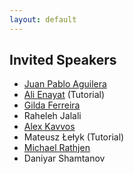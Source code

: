 ```yaml
---
layout: default
---
```


## Invited Speakers

  - [Juan Pablo Aguilera](https://juan.ag/ "Juan Pablo Aguilera")
  - [Ali Enayat](https://www.gu.se/en/about/find-staff/alienayat "Ali Enayat") (Tutorial)
  - [Gilda Ferreira](https://webpages.ciencias.ulisboa.pt/~gmferreira/ "Gilda Ferreira")
  - Raheleh Jalali
  - [Alex Kavvos](https://research-information.bris.ac.uk/en/persons/alex-kavvos# "Alex Kavvos")
  - Mateusz Łełyk (Tutorial)
  - [Michael Rathjen](https://eps.leeds.ac.uk/maths/staff/4073/professor-michael-rathjen "Michael Rathjen")
  - Daniyar Shamtanov
